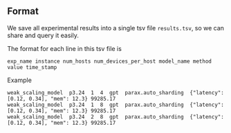 ## Format
We save all experimental results into a single tsv file `results.tsv`, so we can share and query it easily.

The format for each line in this tsv file is
```
exp_name instance num_hosts num_devices_per_host model_name method value time_stamp
```

Example
```
weak_scaling_model  p3.24  1  4  gpt  parax.auto_sharding  {"latency": [0.12, 0.34], "mem": 12.3} 99285.17
weak_scaling_model  p3.24  1  8  gpt  parax.auto_sharding  {"latency": [0.12, 0.34], "mem": 12.3} 99285.17
weak_scaling_model  p3.24  2  8  gpt  parax.auto_sharding  {"latency": [0.12, 0.34], "mem": 12.3} 99285.17
```
